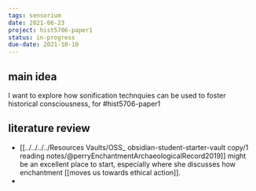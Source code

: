 ```yaml
---
tags: sensorium
date: 2021-06-23
project: hist5706-paper1
status: in-progress
due-date: 2021-10-10
---
```


## main idea

I want to explore how sonification technquies can be used to foster historical consciousness, for #hist5706-paper1

## literature review

+ [[../../../../Resources Vaults/OSS_ obsidian-student-starter-vault copy/1 reading notes/@perryEnchantmentArchaeologicalRecord2019]] might be an excellent place to start, especially where she discusses how enchantment [[moves us towards ethical action]].
+ 
